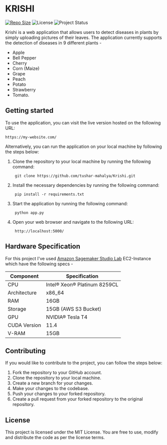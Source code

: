 # __KRISHI__
[![Repo Size](https://img.shields.io/github/repo-size/tushar-mahalya/Krishi?style=flat-square)](https://github.com/tushar-mahalya/Krishi)  ![License](https://img.shields.io/badge/license-MIT-red.svg)  ![Project Status](https://img.shields.io/badge/status-In_Process-brightgreen.svg)

Krishi is a web application that allows users to detect diseases in plants by simply uploading pictures of their leaves. The application currently supports the detection of diseases in 9 different plants - 
* Apple
* Bell Pepper
* Cherry
* Corn (Maize)
* Grape
* Peach
* Potato
* Strawberry
* Tomato.

## Getting started
To use the application, you can visit the live version hosted on the following URL:

   `https://my-website.com/`
    
Alternatively, you can run the application on your local machine by following the steps below:

1. Clone the repository to your local machine by running the following command:  

		git clone https://github.com/tushar-mahalya/Krishi.git
    
2. Install the necessary dependencies by running the following command:

		pip install -r requirements.txt

3. Start the application by running the following command:

		python app.py
    
4. Open your web browser and navigate to the following URL:

		http://localhost:5000/


## Hardware Specification

For this project I've used [Amazon Sagemaker Studio Lab](https://studiolab.sagemaker.aws/) EC2-Instance which have the following specs -

| Component | Specification |
| --- | --- |
| CPU | Intel® Xeon® Platinum 8259CL |
| Architecture | x86_64 |
| RAM | 16GB |
| Storage | 15GB (AWS S3 Bucket) |
| GPU | NVIDIA® Tesla T4 |
| CUDA Version | 11.4 |
| V-RAM | 15GB |


## Contributing

If you would like to contribute to the project, you can follow the steps below:

1. Fork the repository to your GitHub account.
2. Clone the repository to your local machine.
3. Create a new branch for your changes.
4. Make your changes to the codebase.
5. Push your changes to your forked repository.
6. Create a pull request from your forked repository to the original repository.

## License

This project is licensed under the MIT License. You are free to use, modify and distribute the code as per the license terms.
